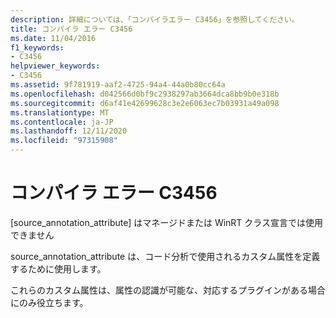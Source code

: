 ```yaml
---
description: 詳細については、「コンパイラエラー C3456」を参照してください。
title: コンパイラ エラー C3456
ms.date: 11/04/2016
f1_keywords:
- C3456
helpviewer_keywords:
- C3456
ms.assetid: 9f781919-aaf2-4725-94a4-44a0b80cc64a
ms.openlocfilehash: d042566d0bf9c2938297ab3664dca8bb9b0e318b
ms.sourcegitcommit: d6af41e42699628c3e2e6063ec7b03931a49a098
ms.translationtype: MT
ms.contentlocale: ja-JP
ms.lasthandoff: 12/11/2020
ms.locfileid: "97315908"
---
```

# <a name="compiler-error-c3456"></a>コンパイラ エラー C3456

[source_annotation_attribute] はマネージドまたは WinRT クラス宣言では使用できません

source_annotation_attribute は、コード分析で使用されるカスタム属性を定義するために使用します。

これらのカスタム属性は、属性の認識が可能な、対応するプラグインがある場合にのみ役立ちます。
